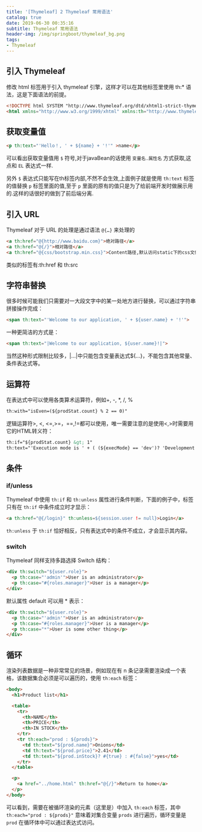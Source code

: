 ```yaml
---
title: '[Thymeleaf] 2 Thymeleaf 常用语法'
catalog: true
date: 2019-06-30 00:35:16
subtitle: Thymeleaf 常用语法
header-img: /img/springboot/thymeleaf_bg.png
tags:
- Thymeleaf
---
```


## 引入 Thymeleaf
修改 html 标签用于引入 thymeleaf 引擎，这样才可以在其他标签里使用 th:* 语法，这是下面语法的前提。
```html
<!DOCTYPE html SYSTEM "http://www.thymeleaf.org/dtd/xhtml1-strict-thymeleaf-spring4-4.dtd">
<html xmlns="http://www.w3.org/1999/xhtml" xmlns:th="http://www.thymeleaf.org">
```

## 获取变量值
```html
<p th:text="'Hello！, ' + ${name} + '!'" >name</p>
```
可以看出获取变量值用 `$` 符号,对于javaBean的话使用 `变量名.属性名` 方式获取,这点和 `EL` 表达式一样.

另外 `$` 表达式只能写在th标签内部,不然不会生效,上面例子就是使用 `th:text` 标签的值替换 `p` 标签里面的值,至于 `p` 里面的原有的值只是为了给前端开发时做展示用的.这样的话很好的做到了前后端分离.

## 引入 URL
Thymeleaf 对于 URL 的处理是通过语法 `@{…}` 来处理的
```html
<a th:href="@{http://www.baidu.com}">绝对路径</a>
<a th:href="@{/}">相对路径</a>
<a th:href="@{css/bootstrap.min.css}">Content路径,默认访问static下的css文件夹</a>
```
类似的标签有:th:href 和 th:src

## 字符串替换
很多时候可能我们只需要对一大段文字中的某一处地方进行替换，可以通过字符串拼接操作完成：
```html
<span th:text="'Welcome to our application, ' + ${user.name} + '!'">
```
一种更简洁的方式是：
```html
<span th:text="|Welcome to our application, ${user.name}!|">
```
当然这种形式限制比较多，|…|中只能包含变量表达式${…}，不能包含其他常量、条件表达式等。

## 运算符
在表达式中可以使用各类算术运算符，例如+, -, *, /, %
```html
th:with="isEven=(${prodStat.count} % 2 == 0)"
```
逻辑运算符>, <, <=,>=，==,!=都可以使用，唯一需要注意的是使用<,>时需要用它的HTML转义符：
```html
th:if="${prodStat.count} &gt; 1"
th:text="'Execution mode is ' + ( (${execMode} == 'dev')? 'Development' : 'Production')"
```

## 条件
### if/unless
Thymeleaf 中使用 `th:if` 和 `th:unless` 属性进行条件判断，下面的例子中，标签只有在 `th:if` 中条件成立时才显示：
```html
<a th:href="@{/login}" th:unless=${session.user != null}>Login</a>
```
`th:unless` 于 `th:if` 恰好相反，只有表达式中的条件不成立，才会显示其内容。

### switch
Thymeleaf 同样支持多路选择 Switch 结构：
```html
<div th:switch="${user.role}">
  <p th:case="'admin'">User is an administrator</p>
  <p th:case="#{roles.manager}">User is a manager</p>
</div>
```

默认属性 default 可以用 * 表示：
```html
<div th:switch="${user.role}">
  <p th:case="'admin'">User is an administrator</p>
  <p th:case="#{roles.manager}">User is a manager</p>
  <p th:case="*">User is some other thing</p>
</div>
```

## 循环
渲染列表数据是一种非常常见的场景，例如现在有 n 条记录需要渲染成一个表格，该数据集合必须是可以遍历的，使用 `th:each` 标签：
```html
<body>
  <h1>Product list</h1>

  <table>
    <tr>
      <th>NAME</th>
      <th>PRICE</th>
      <th>IN STOCK</th>
    </tr>
    <tr th:each="prod : ${prods}">
      <td th:text="${prod.name}">Onions</td>
      <td th:text="${prod.price}">2.41</td>
      <td th:text="${prod.inStock}? #{true} : #{false}">yes</td>
    </tr>
  </table>

  <p>
    <a href="../home.html" th:href="@{/}">Return to home</a>
  </p>
</body>
```
可以看到，需要在被循环渲染的元素（这里是）中加入 `th:each` 标签，其中 `th:each="prod : ${prods}"` 意味着对集合变量 `prods` 进行遍历，循环变量是 `prod` 在循环体中可以通过表达式访问。